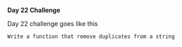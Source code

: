 **Day 22 Challenge**

Day 22 challenge goes like this

    Write a function that remove duplicates from a string
